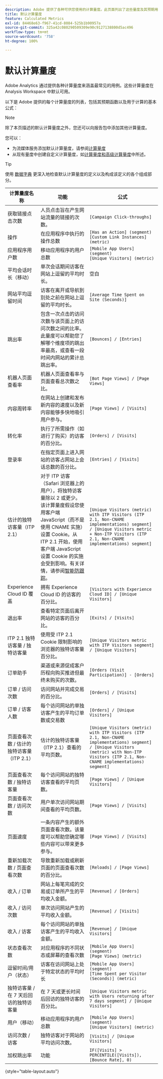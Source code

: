 ```yaml
---
description: Adobe 提供了各种可供您使用的计算量度。此页面列出了这些量度及其预期用途。
title: 默认计算量度
feature: Calculated Metrics
exl-id: 84468e63-f967-41cd-8084-525b1b90957a
source-git-commit: 325a42c080290509309e90c9127138800d5ac496
workflow-type: tm+mt
source-wordcount: '758'
ht-degree: 100%

---
```


# 默认计算量度

Adobe Analytics 通过提供各种计算量度来涵盖最常见的用例。这些计算量度在 Analysis Workspace 中默认可用。

以下是 Adobe 提供的每个计算量度的列表，包括其预期函数以及用于计算的基本公式：

>[!NOTE]
>
>除了本页描述的默认计算量度之外，您还可以向报告包中添加其他计算量度。
>
>您可以：
>
> * 为流媒体服务添加默认计算量度，请参阅[计算量度](https://experienceleague.adobe.com/docs/media-analytics/using/implementation/variables/calculated-metrics.html)
> * 从现有量度中创建自定义计算量度，如[计算量度和高级计算量度](/help/components/calculated-metrics/cm-overview.md)中所述。
>

>[!TIP]
>
>使用 [数据字典](/help/analyze/analysis-workspace/components/data-dictionary/data-dictionary-overview.md) 更深入地检查默认计算量度的定义以及构成该定义的各个组成部分。
>



| 计算量度名称 | 功能 | 公式 |
| --- | --- | --- |
| 获取链接点击次数 | 人员点击旨在产生网站流量的链接的次数。 | `[Campaign Click-throughs]` |
| 操作 | 在应用程序中执行的操作总数 | `[Has an Action] (segment)`<br>`[Custom Link Instances] (metric)` |
| 应用程序用户数 | 移动应用程序的用户总数 | `[Mobile App Users] (segment)`<br>`[Unique Visitors] (metric)` |
| 平均会话时长（移动） | 单次会话期间访客在网站上逗留的平均时长。 | 空白 |
| 网站平均逗留时间 | 访客在离开或导航到别处之前在网站上逗留的平均时长。 | `[Average Time Spent on Site (Seconds)]` |
| 跳出率 | 包含一次点击的访问次数与该页面上的访问次数之间的比率。此量度可以帮助您了解哪个维度项的跳出率最高，或查看一段时间内网站的累计总跳出率。 | `[Bounces] / [Entries]` |
| 机器人页面查看率 | 机器人页面查看率与页面查看总次数之比。 | `[Bot Page Views] / [Page Views]` |
| 内容周转率 | 在网站上创建和发布新内容的速度以及新内容能够多快地吸引用户参与。 | `[Page Views] / [Visits]` |
| 转化率 | 执行了所需操作（如进行了购买）的访客的百分比。 | `[Orders] / [Visits]` |
| 登录率 | 在指定页面上进入网站的访客占网站上会话总数的百分比。 | `[Entries] / [Visits]` |
| 估计的独特访客量（ITP 2.1） | 对于 ITP 访客（Safari 浏览器上的用户），将独特访客量除以 2 或更少。该计算量度假设您使用客户端 JavaScript（而不是使用 CNAME 实施）设置 Cookie。从 ITP 2.1 开始，使用客户端 JavaScript 设置 Cookie 的实施会受到影响。有关详情，请参阅[智能防跟踪](https://webkit.org/blog/8613/intelligent-tracking-prevention-2-1/)。 | `[Unique Visitors (metric) with ITP Visitors (ITP 2.1, Non-CNAME implementations) segment] / [Unique Visitors metric + Non-ITP Visitors (ITP 2.1, Non-CNAME implementations) segment]` |
| Experience Cloud ID 覆盖 | 拥有 Experience Cloud ID 的访客的百分比。 | `[Visitors with Experience Cloud ID] / [Unique Visitors]` |
| 退出率 | 查看特定页面后离开网站的访客的百分比。 | `[Exits] / [Visits]` |
| ITP 2.1 独特访客量 / 独特访客量 | 使用受 ITP 2.1 Cookie 限制影响的浏览器的独特访客量百分比。 | `[Unique Visitors metric with ITP Visitors segment] / [Unique Visitors]` |
| 订单助手 | 渠道或来源促成客户历程向购买推进但最终未购买的次数。 | `[Orders (Visit Participation)] - [Orders]` |
| 订单 / 访问次数 | 访问网站并完成交易的百分比。 | `[Orders] / [Visits]` |
| 订单 / 访客人数 | 每个访问网站的单独访客产生的平均订单数或交易数 | `[Orders] / [Unique Visitors]` |
| 页面查看次数 / 估计的独特访客量（ITP 2.1） | 估计的独特访客量（ITP 2.1）查看的平均页数。 | `[Unique Visitors (metric) with ITP Visitors (ITP 2.1, Non-CNAME implementations) segment] / [Unique Visitors (metric) with Non-ITP Visitors (ITP 2.1, Non-CNAME implementations) segment]` |
| 页面查看次数 / 独特访客量 | 每个访问网站的独特访客查看的平均页数。 | `[Page Views] / [Unique Visitors]` |
| 页面查看次数 / 访问次数 | 用户单次访问网站期间查看的平均页数。 | `[Page Views] / [Visits]` |
| 页面速度 | 一条内容产生的额外页面查看次数。该量度可以帮助您确定哪些内容可以带来更多参与。 | `[Page Views] / [Visits]` |
| 重新加载次数 / 页面查看次数 | 导致重新加载或刷新页面的页面查看次数的百分比。 | `[Reloads] / [Page Views]` |
| 收入 / 订单 | 网站上每笔完成的交易或订单所产生的平均收入金额。 | `[Revenue] / [Orders]` |
| 收入 / 访问次数 | 单次访问网站产生的平均收入金额。 | `[Revenue] / [Visits]` |
| 收入 / 访客 | 每个访问网站的单独访客产生的平均收入金额。 | `[Revenue] / [Unique Visitors]` |
| 状态查看次数 | 对应用程序的不同状态或屏幕的查看次数 | `[Mobile App Users] (segment)`<br>`[Page Views] (metric)` |
| 逗留时间/用户（状态） | 访客在访问网站上处于特定状态的平均时长 | `[Mobile App Users] (segment)`<br>`[Time Spent per Visitor (Seconds)] (metric)` |
| 独特访客量 / 在 7 天后回访的独特访客量 | 在 7 天或更长时间后回访的独特访客的百分比。 | `[Unique Visitors metric with Users returning after 7 days segment] / [Unique Visitors]` |
| 用户（移动） | 移动应用程序的用户总数 | `[Mobile App Users] (segment)`<br>`[Unique Visitors] (metric)` |
| 访问次数 / 访客 | 独特访客对于网站的平均访问次数。 | `[Visits] / [Unique Visitors]` |
| 加权跳出率 | 功能 | `IF([Visits] > PERCENTILE([Visits]), [Bounce Rate], 0)` |

{style="table-layout:auto"}
